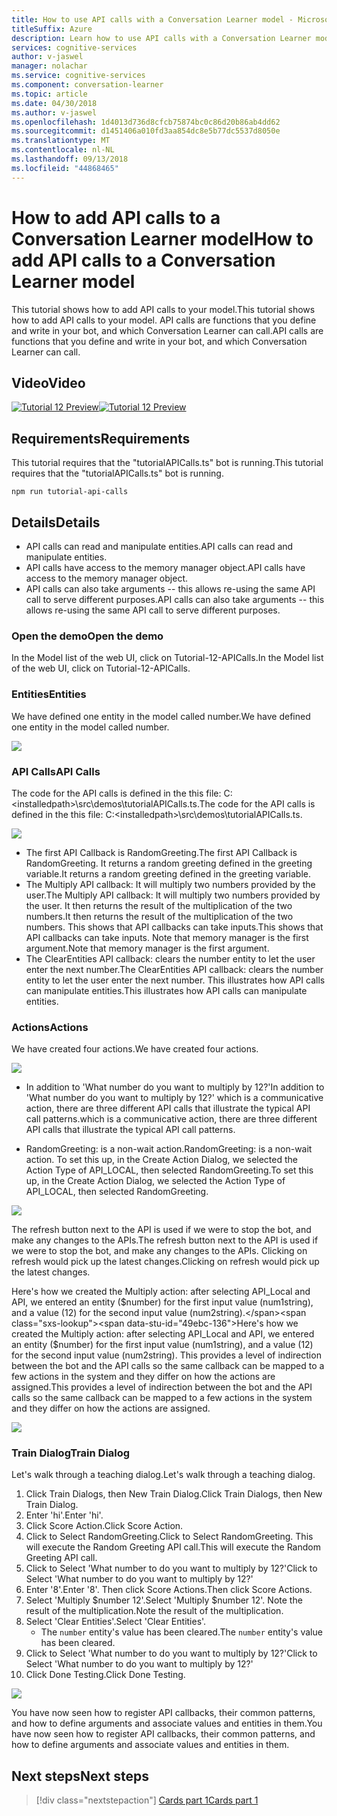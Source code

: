 ```yaml
---
title: How to use API calls with a Conversation Learner model - Microsoft Cognitive Services | Microsoft Docs
titleSuffix: Azure
description: Learn how to use API calls with a Conversation Learner model.
services: cognitive-services
author: v-jaswel
manager: nolachar
ms.service: cognitive-services
ms.component: conversation-learner
ms.topic: article
ms.date: 04/30/2018
ms.author: v-jaswel
ms.openlocfilehash: 1d4013d736d8cfcb75874bc0c86d20b86ab4dd62
ms.sourcegitcommit: d1451406a010fd3aa854dc8e5b77dc5537d8050e
ms.translationtype: MT
ms.contentlocale: nl-NL
ms.lasthandoff: 09/13/2018
ms.locfileid: "44868465"
---
```

# <a name="how-to-add-api-calls-to-a-conversation-learner-model"></a><span data-ttu-id="49ebc-103">How to add API calls to a Conversation Learner model</span><span class="sxs-lookup"><span data-stu-id="49ebc-103">How to add API calls to a Conversation Learner model</span></span>

<span data-ttu-id="49ebc-104">This tutorial shows how to add API calls to your model.</span><span class="sxs-lookup"><span data-stu-id="49ebc-104">This tutorial shows how to add API calls to your model.</span></span> <span data-ttu-id="49ebc-105">API calls are functions that you define and write in your bot, and which Conversation Learner can call.</span><span class="sxs-lookup"><span data-stu-id="49ebc-105">API calls are functions that you define and write in your bot, and which Conversation Learner can call.</span></span>

## <a name="video"></a><span data-ttu-id="49ebc-106">Video</span><span class="sxs-lookup"><span data-stu-id="49ebc-106">Video</span></span>

<span data-ttu-id="49ebc-107">[![Tutorial 12 Preview](http://aka.ms/cl-tutorial-12-preview)](http://aka.ms/blis-tutorial-12)</span><span class="sxs-lookup"><span data-stu-id="49ebc-107">[![Tutorial 12 Preview](http://aka.ms/cl-tutorial-12-preview)](http://aka.ms/blis-tutorial-12)</span></span>

## <a name="requirements"></a><span data-ttu-id="49ebc-108">Requirements</span><span class="sxs-lookup"><span data-stu-id="49ebc-108">Requirements</span></span>
<span data-ttu-id="49ebc-109">This tutorial requires that the "tutorialAPICalls.ts" bot is running.</span><span class="sxs-lookup"><span data-stu-id="49ebc-109">This tutorial requires that the "tutorialAPICalls.ts" bot is running.</span></span>

    npm run tutorial-api-calls

## <a name="details"></a><span data-ttu-id="49ebc-110">Details</span><span class="sxs-lookup"><span data-stu-id="49ebc-110">Details</span></span>

- <span data-ttu-id="49ebc-111">API calls can read and manipulate entities.</span><span class="sxs-lookup"><span data-stu-id="49ebc-111">API calls can read and manipulate entities.</span></span>
- <span data-ttu-id="49ebc-112">API calls have access to the memory manager object.</span><span class="sxs-lookup"><span data-stu-id="49ebc-112">API calls have access to the memory manager object.</span></span>
- <span data-ttu-id="49ebc-113">API calls can also take arguments -- this allows re-using the same API call to serve different purposes.</span><span class="sxs-lookup"><span data-stu-id="49ebc-113">API calls can also take arguments -- this allows re-using the same API call to serve different purposes.</span></span>

### <a name="open-the-demo"></a><span data-ttu-id="49ebc-114">Open the demo</span><span class="sxs-lookup"><span data-stu-id="49ebc-114">Open the demo</span></span>

<span data-ttu-id="49ebc-115">In the Model list of the web UI, click on Tutorial-12-APICalls.</span><span class="sxs-lookup"><span data-stu-id="49ebc-115">In the Model list of the web UI, click on Tutorial-12-APICalls.</span></span> 

### <a name="entities"></a><span data-ttu-id="49ebc-116">Entities</span><span class="sxs-lookup"><span data-stu-id="49ebc-116">Entities</span></span>

<span data-ttu-id="49ebc-117">We have defined one entity in the model called number.</span><span class="sxs-lookup"><span data-stu-id="49ebc-117">We have defined one entity in the model called number.</span></span>

![](../media/tutorial12_entities.PNG)

### <a name="api-calls"></a><span data-ttu-id="49ebc-118">API Calls</span><span class="sxs-lookup"><span data-stu-id="49ebc-118">API Calls</span></span>
<span data-ttu-id="49ebc-119">The code for the API calls is defined in the this file: C:\<installedpath\>\src\demos\tutorialAPICalls.ts.</span><span class="sxs-lookup"><span data-stu-id="49ebc-119">The code for the API calls is defined in the this file: C:\<installedpath\>\src\demos\tutorialAPICalls.ts.</span></span>

![](../media/tutorial12_apicalls.PNG)

- <span data-ttu-id="49ebc-120">The first API Callback is RandomGreeting.</span><span class="sxs-lookup"><span data-stu-id="49ebc-120">The first API Callback is RandomGreeting.</span></span> <span data-ttu-id="49ebc-121">It returns a random greeting defined in the greeting variable.</span><span class="sxs-lookup"><span data-stu-id="49ebc-121">It returns a random greeting defined in the greeting variable.</span></span>
- <span data-ttu-id="49ebc-122">The Multiply API callback: It will multiply two numbers provided by the user.</span><span class="sxs-lookup"><span data-stu-id="49ebc-122">The Multiply API callback: It will multiply two numbers provided by the user.</span></span> <span data-ttu-id="49ebc-123">It then returns the result of the multiplication of the two numbers.</span><span class="sxs-lookup"><span data-stu-id="49ebc-123">It then returns the result of the multiplication of the two numbers.</span></span> <span data-ttu-id="49ebc-124">This shows that API callbacks can take inputs.</span><span class="sxs-lookup"><span data-stu-id="49ebc-124">This shows that API callbacks can take inputs.</span></span> <span data-ttu-id="49ebc-125">Note that memory manager is the first argument.</span><span class="sxs-lookup"><span data-stu-id="49ebc-125">Note that memory manager is the first argument.</span></span> 
- <span data-ttu-id="49ebc-126">The ClearEntities API callback: clears the number entity to let the user enter the next number.</span><span class="sxs-lookup"><span data-stu-id="49ebc-126">The ClearEntities API callback: clears the number entity to let the user enter the next number.</span></span> <span data-ttu-id="49ebc-127">This illustrates how API calls can manipulate entities.</span><span class="sxs-lookup"><span data-stu-id="49ebc-127">This illustrates how API calls can manipulate entities.</span></span>

### <a name="actions"></a><span data-ttu-id="49ebc-128">Actions</span><span class="sxs-lookup"><span data-stu-id="49ebc-128">Actions</span></span>

<span data-ttu-id="49ebc-129">We have created four actions.</span><span class="sxs-lookup"><span data-stu-id="49ebc-129">We have created four actions.</span></span> 

![](../media/tutorial12_actions.PNG)

- <span data-ttu-id="49ebc-130">In addition to 'What number do you want to multiply by 12?'</span><span class="sxs-lookup"><span data-stu-id="49ebc-130">In addition to 'What number do you want to multiply by 12?'</span></span> <span data-ttu-id="49ebc-131">which is a communicative action, there are three different API calls that illustrate the typical API call patterns.</span><span class="sxs-lookup"><span data-stu-id="49ebc-131">which is a communicative action, there are three different API calls that illustrate the typical API call patterns.</span></span>

- <span data-ttu-id="49ebc-132">RandomGreeting: is a non-wait action.</span><span class="sxs-lookup"><span data-stu-id="49ebc-132">RandomGreeting: is a non-wait action.</span></span> <span data-ttu-id="49ebc-133">To set this up, in the Create Action Dialog, we selected the Action Type of API_LOCAL, then selected RandomGreeting.</span><span class="sxs-lookup"><span data-stu-id="49ebc-133">To set this up, in the Create Action Dialog, we selected the Action Type of API_LOCAL, then selected RandomGreeting.</span></span> 

![](../media/tutorial12_setupapicall.PNG)

<span data-ttu-id="49ebc-134">The refresh button next to the API is used if we were to stop the bot, and make any changes to the APIs.</span><span class="sxs-lookup"><span data-stu-id="49ebc-134">The refresh button next to the API is used if we were to stop the bot, and make any changes to the APIs.</span></span> <span data-ttu-id="49ebc-135">Clicking on refresh would pick up the latest changes.</span><span class="sxs-lookup"><span data-stu-id="49ebc-135">Clicking on refresh would pick up the latest changes.</span></span>

<span data-ttu-id="49ebc-136">Here's how we created the Multiply action: after selecting API_Local and API, we entered an entity ($number) for the first input value (num1string), and a value (12) for the second input value (num2string).</span><span class="sxs-lookup"><span data-stu-id="49ebc-136">Here's how we created the Multiply action: after selecting API_Local and API, we entered an entity ($number) for the first input value (num1string), and a value (12) for the second input value (num2string).</span></span> <span data-ttu-id="49ebc-137">This provides a level of indirection between the bot and the API calls so the same callback can be mapped to a few actions in the system and they differ on how the actions are assigned.</span><span class="sxs-lookup"><span data-stu-id="49ebc-137">This provides a level of indirection between the bot and the API calls so the same callback can be mapped to a few actions in the system and they differ on how the actions are assigned.</span></span>

![](../media/tutorial12_actionmultiply.PNG)

### <a name="train-dialog"></a><span data-ttu-id="49ebc-138">Train Dialog</span><span class="sxs-lookup"><span data-stu-id="49ebc-138">Train Dialog</span></span>

<span data-ttu-id="49ebc-139">Let's walk through a teaching dialog.</span><span class="sxs-lookup"><span data-stu-id="49ebc-139">Let's walk through a teaching dialog.</span></span>

1. <span data-ttu-id="49ebc-140">Click Train Dialogs, then New Train Dialog.</span><span class="sxs-lookup"><span data-stu-id="49ebc-140">Click Train Dialogs, then New Train Dialog.</span></span>
1. <span data-ttu-id="49ebc-141">Enter 'hi'.</span><span class="sxs-lookup"><span data-stu-id="49ebc-141">Enter 'hi'.</span></span>
2. <span data-ttu-id="49ebc-142">Click Score Action.</span><span class="sxs-lookup"><span data-stu-id="49ebc-142">Click Score Action.</span></span>
3. <span data-ttu-id="49ebc-143">Click to Select RandomGreeting.</span><span class="sxs-lookup"><span data-stu-id="49ebc-143">Click to Select RandomGreeting.</span></span> <span data-ttu-id="49ebc-144">This will execute the Random Greeting API call.</span><span class="sxs-lookup"><span data-stu-id="49ebc-144">This will execute the Random Greeting API call.</span></span>
3. <span data-ttu-id="49ebc-145">Click to Select 'What number to do you want to multiply by 12?'</span><span class="sxs-lookup"><span data-stu-id="49ebc-145">Click to Select 'What number to do you want to multiply by 12?'</span></span>
4. <span data-ttu-id="49ebc-146">Enter '8'.</span><span class="sxs-lookup"><span data-stu-id="49ebc-146">Enter '8'.</span></span> <span data-ttu-id="49ebc-147">Then click Score Actions.</span><span class="sxs-lookup"><span data-stu-id="49ebc-147">Then click Score Actions.</span></span>
4. <span data-ttu-id="49ebc-148">Select 'Multiply $number 12'.</span><span class="sxs-lookup"><span data-stu-id="49ebc-148">Select 'Multiply $number 12'.</span></span> <span data-ttu-id="49ebc-149">Note the result of the multiplication.</span><span class="sxs-lookup"><span data-stu-id="49ebc-149">Note the result of the multiplication.</span></span>
5. <span data-ttu-id="49ebc-150">Select 'Clear Entities'.</span><span class="sxs-lookup"><span data-stu-id="49ebc-150">Select 'Clear Entities'.</span></span>
    - <span data-ttu-id="49ebc-151">The `number` entity's value has been cleared.</span><span class="sxs-lookup"><span data-stu-id="49ebc-151">The `number` entity's value has been cleared.</span></span>
3. <span data-ttu-id="49ebc-152">Click to Select 'What number to do you want to multiply by 12?'</span><span class="sxs-lookup"><span data-stu-id="49ebc-152">Click to Select 'What number to do you want to multiply by 12?'</span></span>
4. <span data-ttu-id="49ebc-153">Click Done Testing.</span><span class="sxs-lookup"><span data-stu-id="49ebc-153">Click Done Testing.</span></span>

![](../media/tutorial12_dialog.PNG)

<span data-ttu-id="49ebc-154">You have now seen how to register API callbacks, their common patterns, and how to define arguments and associate values and entities in them.</span><span class="sxs-lookup"><span data-stu-id="49ebc-154">You have now seen how to register API callbacks, their common patterns, and how to define arguments and associate values and entities in them.</span></span>

## <a name="next-steps"></a><span data-ttu-id="49ebc-155">Next steps</span><span class="sxs-lookup"><span data-stu-id="49ebc-155">Next steps</span></span>

> [!div class="nextstepaction"]
> [<span data-ttu-id="49ebc-156">Cards part 1</span><span class="sxs-lookup"><span data-stu-id="49ebc-156">Cards part 1</span></span>](./13-cards-1.md)

